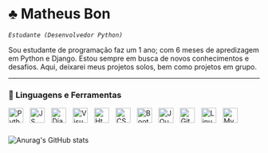 <h1>♣︎ Matheus Bon </h1>

*`Estudante (Desenvolvedor Python)`*

Sou estudante de programação faz um 1 ano; com 6 meses de apredizagem em Python e Django. Estou sempre em busca de novos conhecimentos e desafios. Aqui, deixarei meus projetos solos, bem como projetos em grupo. 

---

### 🤖 Linguagens e Ferramentas

<img align="left" alt="Python" width="30px" src="https://cdn.jsdelivr.net/gh/devicons/devicon/icons/python/python-original.svg" style="padding-right:10px;" />
<img align="left" alt="JS" width="30px" src="https://cdn.jsdelivr.net/gh/devicons/devicon/icons/javascript/javascript-original.svg" style="padding-right:10px;" />
<img align="left" alt="Django" width="30px"  src="https://cdn.jsdelivr.net/gh/devicons/devicon/icons/django/django-plain.svg" style="padding-right:10px;" />
<img align="left" alt="Visual Studio Code" width="30px" src="https://cdn.jsdelivr.net/gh/devicons/devicon/icons/vscode/vscode-original.svg" style="padding-right:10px;"/>
<img align="left" alt="Html" width="30px" src="https://cdn.jsdelivr.net/gh/devicons/devicon/icons/html5/html5-original.svg" style="padding-right:10px;" />
<img align="left" alt="CSS" width="30px" src="https://cdn.jsdelivr.net/gh/devicons/devicon/icons/css3/css3-original.svg" style="padding-right:10px;" />
<img align="left" alt="Bootstrap" width="30px" src="https://cdn.jsdelivr.net/gh/devicons/devicon/icons/bootstrap/bootstrap-original.svg" style="padding-right:10px;" />
<img align="left" alt="JQuery" width="30px" src="https://cdn.jsdelivr.net/gh/devicons/devicon/icons/jquery/jquery-original.svg" style="padding-right:10px;" />
<img align="left" alt="GitHub" width="30px" src="https://cdn.jsdelivr.net/gh/devicons/devicon/icons/github/github-original.svg" style="padding-right:10px;" />
<img align="left" alt="Linux" width="30px" src="https://cdn.jsdelivr.net/gh/devicons/devicon/icons/linux/linux-original.svg" style="padding-right:10px;" />
<img align="left" alt="MySql" width="30px" src="https://cdn.jsdelivr.net/gh/devicons/devicon/icons/mysql/mysql-original.svg"  style="padding-right:10px;" />

<br/>

#

![Anurag's GitHub stats](https://github-readme-stats.vercel.app/api?username=Matheus-Bon&show_icons=true&theme=github_dark&count_private=true)


